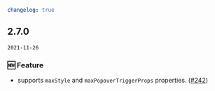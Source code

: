 ```yaml
changelog: true
```

## 2.7.0

`2021-11-26`

### 🆕 Feature

- supports `maxStyle` and `maxPopoverTriggerProps` properties. ([#242](https://github.com/arco-design/arco-design-vue/pull/242))

